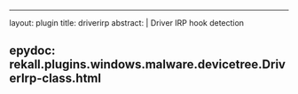 
---
layout: plugin
title: driverirp
abstract: |
    Driver IRP hook detection

epydoc: rekall.plugins.windows.malware.devicetree.DriverIrp-class.html
---
